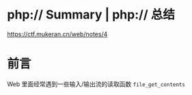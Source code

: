<!-- php:// Summary -->
<!-- php:// 总结 -->
# php:// Summary | php:// 总结

https://ctf.mukeran.cn/web/notes/4

前言
====
Web 里面经常遇到一些输入/输出流的读取函数 `file_get_contents`